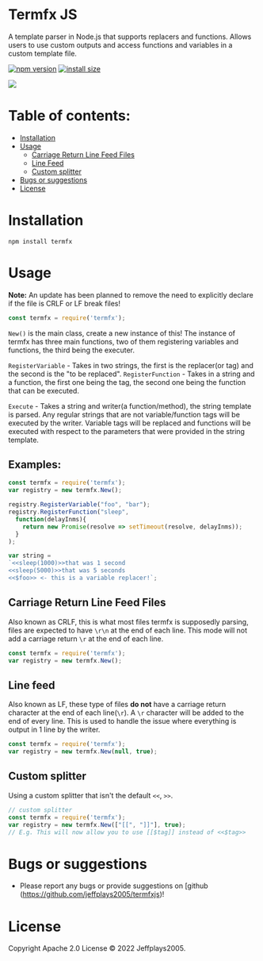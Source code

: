 # Termfx JS
A template parser in Node.js that supports replacers and functions. Allows users to use custom outputs and access functions and variables in a custom template file.

[![npm version][npm-image]][npm-url]
[![install size][install-size-image]][install-size-url]

![](https://nodei.co/npm/termfx.png)

# Table of contents:
- [Installation](#Installation)
- [Usage](#Usage)
  - [Carriage Return Line Feed Files](#Carriage-Return-Line-Feed-Files)
  - [Line Feed](#Line-feed)
  - [Custom splitter](#Custom-splitter)
- [Bugs or suggestions](#Bugs-or-suggestions)
- [License](#License)

# Installation
```
npm install termfx
```

# Usage
**Note:** An update has been planned to remove the need to explicitly declare if the file is CRLF or LF break files!

```js
const termfx = require('termfx');
```

`New()` is the main class, create a new instance of this!
The instance of termfx has three main functions, two of them registering variables and functions, the third being the executer.

`RegisterVariable` - Takes in two strings, the first is the replacer(or tag) and the second is the "to be replaced".
`RegisterFunction` - Takes in a string and a function, the first one being the tag, the second one being the function that can be executed.

`Execute` - Takes a string and writer(a function/method), the string template is parsed. Any regular strings that are not variable/function tags will be executed by the writer. Variable tags will be replaced and functions will be executed with respect to the parameters that were provided in the string template.

## Examples:
```js
const termfx = require('termfx');
var registry = new termfx.New();

registry.RegisterVariable("foo", "bar");
registry.RegisterFunction("sleep",
  function(delayInms){
    return new Promise(resolve => setTimeout(resolve, delayInms));
  }
);

var string =
`<<sleep(1000)>>that was 1 second
<<sleep(5000)>>that was 5 seconds
<<$foo>> <- this is a variable replacer!`;
```

## Carriage Return Line Feed Files
Also known as CRLF, this is what most files termfx is supposedly parsing, files are expected to have `\r\n` at the end of each line. This mode will not add a carriage return `\r` at the end of each line.
```js
const termfx = require('termfx');
var registry = new termfx.New();
```
## Line feed
Also known as LF, these type of files **do not** have a carriage return character at the end of each line(`\r`). A `\r` character will be added to the end of every line.  This is used to handle the issue where everything is output in 1 line by the writer.
```js
const termfx = require('termfx');
var registry = new termfx.New(null, true);
```

## Custom splitter
Using a custom splitter that isn't the default `<<`, `>>`.
```js
// custom splitter
const termfx = require('termfx');
var registry = new termfx.New(["[[", "]]"], true);
// E.g. This will now allow you to use [[$tag]] instead of <<$tag>>
```

# Bugs or suggestions
* Please report any bugs or provide suggestions on [github (https://github.com/jeffplays2005/termfxjs)!

# License
Copyright Apache 2.0 License © 2022 Jeffplays2005.

[npm-image]: https://flat.badgen.net/npm/v/termfx
[npm-url]: https://www.npmjs.com/package/termfx
[install-size-image]: https://flat.badgen.net/packagephobia/install/termfx
[install-size-url]: https://packagephobia.com/result?p=termfx

